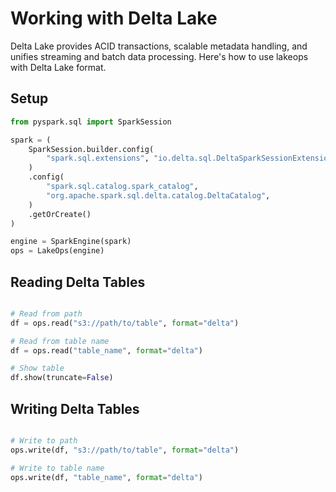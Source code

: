 # Working with Delta Lake

Delta Lake provides ACID transactions, scalable metadata handling, and unifies streaming and batch data processing.
Here's how to use lakeops with Delta Lake format.

## Setup

```python
from pyspark.sql import SparkSession

spark = (
    SparkSession.builder.config(
        "spark.sql.extensions", "io.delta.sql.DeltaSparkSessionExtension"
    )
    .config(
        "spark.sql.catalog.spark_catalog",
        "org.apache.spark.sql.delta.catalog.DeltaCatalog",
    )
    .getOrCreate()
)

engine = SparkEngine(spark)
ops = LakeOps(engine)
```

## Reading Delta Tables

```python

# Read from path
df = ops.read("s3://path/to/table", format="delta")

# Read from table name
df = ops.read("table_name", format="delta")

# Show table
df.show(truncate=False)

```

## Writing Delta Tables

```python

# Write to path
ops.write(df, "s3://path/to/table", format="delta")

# Write to table name
ops.write(df, "table_name", format="delta")

```